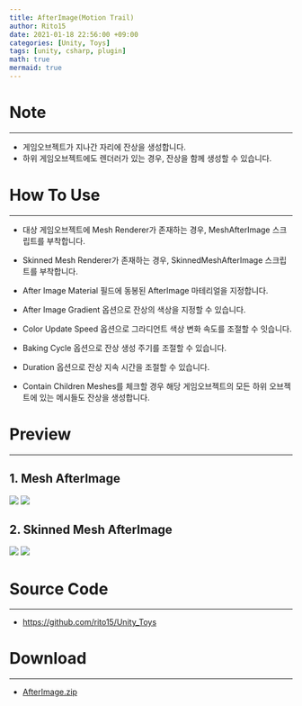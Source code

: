 ```yaml
---
title: AfterImage(Motion Trail)
author: Rito15
date: 2021-01-18 22:56:00 +09:00
categories: [Unity, Toys]
tags: [unity, csharp, plugin]
math: true
mermaid: true
---
```


# Note
---
- 게임오브젝트가 지나간 자리에 잔상을 생성합니다.
- 하위 게임오브젝트에도 렌더러가 있는 경우, 잔상을 함께 생성할 수 있습니다.

# How To Use
---
- 대상 게임오브젝트에 Mesh Renderer가 존재하는 경우, MeshAfterImage 스크립트를 부착합니다.
- Skinned Mesh Renderer가 존재하는 경우, SkinnedMeshAfterImage 스크립트를 부착합니다.
- After Image Material 필드에 동봉된 AfterImage 마테리얼을 지정합니다.

- After Image Gradient 옵션으로 잔상의 색상을 지정할 수 있습니다.
- Color Update Speed 옵션으로 그라디언트 색상 변화 속도를 조절할 수 잇습니다.
- Baking Cycle 옵션으로 잔상 생성 주기를 조절할 수 있습니다.
- Duration 옵션으로 잔상 지속 시간을 조절할 수 있습니다.
- Contain Children Meshes를 체크할 경우 해당 게임오브젝트의 모든 하위 오브젝트에 있는 메시들도 잔상을 생성합니다.

# Preview
---
## 1. Mesh AfterImage

![](https://user-images.githubusercontent.com/42164422/104916486-7c1b4480-59d5-11eb-9aa2-5ad96490d932.gif)
![](https://user-images.githubusercontent.com/42164422/104916405-6017a300-59d5-11eb-8527-f6090e3465d9.png)

## 2. Skinned Mesh AfterImage

![](https://user-images.githubusercontent.com/42164422/104916494-7e7d9e80-59d5-11eb-9bff-71be140535ea.gif)
![](https://user-images.githubusercontent.com/42164422/104916473-76bdfa00-59d5-11eb-98b1-bcedfc89eb63.png)


# Source Code
---
- <https://github.com/rito15/Unity_Toys>

# Download
---
- [AfterImage.zip](https://github.com/rito15/Images/files/5862734/2021_0118_AfterImage.zip)
